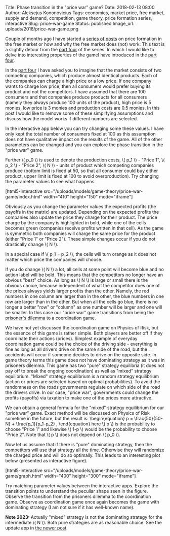 Title: Phase transition in the "price war" game?
Date: 2018-02-13 08:00
Author: Aleksejus Kononovicius
Tags: economics, market price, free market, supply and demand, competition, game theory, price formation series, interactive
Slug: price-war-game
Status: published
Image_url: uploads/2018/price-war-game.png

Couple of months ago I have started a [series of posts](/tag/price-formation-series/) on price formation in the free market or how and why the free market does (not) work. This text is a slightly detour from the [part four]({filename}/articles/2018/price-formation-game-theory.md) of the series. In which I would like to delve into interesting properties of the gameI have introduced in the [part four]({filename}/articles/2018/price-formation-game-theory.md).

In the [part four]({filename}/articles/2018/price-formation-game-theory.md) I have asked you to imagine that the market consists of two competing companies, which produce almost identical products. Each of the companies can charge a high price or a low price. If one company wants to charge low price, then all consumers would prefer buying its product and not the competitors. I have assumed that there are 100 consumers and that companies produce products for all consumers (namely they always produce 100 units of the product), high price is 5 monies, low price is 3 monies and production costs are 0.5 monies. In this post I would like to remove some of these simplifying assumptions and discuss how the model works if different numbers are selected.<!--more-->

In the interactive app below you can try changing some these values. I have only kept the total number of consumers fixed at 100 as this assumption does not have qualitative impact on the results of the game. All of the other parameters can be changed and you can explore the phase transition in the "price war" game.

Further \\\( p\_0 \\\) is used to denote the production costs, \\\( p\_1 \\\) - "Price 1", \\\( p\_2 \\\) - "Price 2", \\\( N \\\) - units of product which competing companies produce (bottom limit is fixed at 50, so that all consumer could buy either product, upper limit is fixed at 100 to avoid overproduction). Try changing the parameter values to see what happens.

[html5-interactive
src="/uploads/models/game-theory/price-war-game/index.html" width="410"
height="150" mode="iframe"]

Obviously as you change the parameter values the expected profits (the payoffs in the matrix) are updated. Depending on the expected profits the companies also update the price they charge for their product. The price charge by the company is highlighted in bold, while one of the cells becomes green (companies receive profits written in that cell). As the game is symmetric both companies will charge the same price for the product (either "Price 1" or "Price 2"). These simple changes occur if you do not drastically change \\\( N \\\).

In a special case if \\\( p\_1 = p\_2 \\\), the cells will turn orange as it does not matter which price the companies will choose.

If you do change \\\( N \\\) a lot, all cells at some point will become blue and no action label will be bold. This means that the competitors no longer have an obvious "best" choice. As long as \\\( N \\\) is large or small there is the obvious choice, because independent of what the competitor does one of the prices always yields larger profits than the other. Namely, the red numbers in one column are larger than in the other, the blue numbers in one row are larger than in the other. But when all the cells go blue, there is no longer a better "row" or "column" as one number will be larger and one will be smaller. In this case our "price war" game transitions from being the [prisoner's dilemma](/tag/prisoners-dilemma/) to a coordination game.

We have not yet discussed the coordination game on Physics of Risk, but the essence of this game is rather simple. Both players are better off if they coordinate their actions (prices). Simplest example of everyday coordination game could be the choice of the driving side - everything is fine as long as all drivers drive on the same side of the road, but the accidents will occur if someone decides to drive on the opposite side. In game theory terms this game does not have dominating strategy as it was in prisoners dilemma. This game has two "pure" strategy equilibria (it does not pay off to break the ongoing coordination) as well as "mixed" strategy equilibrium. "Mixed" strategy equilibrium is a random strategy equilibrium (action or prices are selected based on optimal probabilities). To avoid the randomness on the roads governments regulate on which side of the road the drivers drive. In our case, "price war", governments could change the profits (payoffs) via taxation to make one of the prices more attractive.

We can obtain a general formula for the "mixed" strategy equilibrium for our "price war" game. Exact method will be discussed on Physics of Risk sometime in the future, but the result is:
\begin{equation}
p = \frac{50}{50-N} + \frac{p\_1}{p\_1-p\_2} ,
\end{equation}
here \\\( p \\\) is the probability to choose "Price 1" and likewise \\\( 1-p \\\) would be the probability to choose "Price 2". Note that \\\( p \\\) does not depend on \\\( p\_0 \\\).

Now let us assume that if there is "pure" dominating strategy, then the competitors will use that strategy all the time. Otherwise they will randomize the charged price and will do so optimally. This leads to an interesting plot below (presented as interactive figure).

[html5-interactive
src="/uploads/models/game-theory/price-war-game/graph.html" width="400"
height="300" mode="iframe"]

Try matching parameter values between the interactive apps. Explore the transition points to understand the peculiar shape seen in the figure. Observe the transition from the prisoners dilemma to the coordination game. Observe as coordination game once again becomes the game with dominating strategy (I am not sure if it has well-known name).

**Note 2023:** Actually "mixed" strategy is not the dominating strategy for
the intermediate \\\( N \\\). Both pure strategies are as reasonable choice.
See the update app in [the newer
post]({filename}/articles/2023/mistake-in-price-war-game.md).
